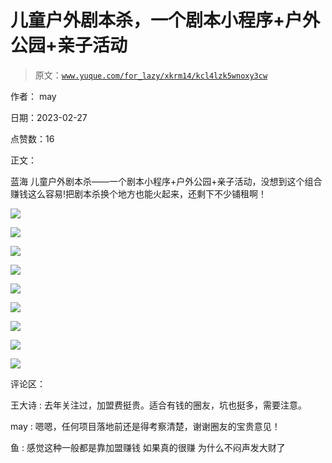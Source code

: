 # 儿童户外剧本杀，一个剧本小程序+户外公园+亲子活动

> 原文：[`www.yuque.com/for_lazy/xkrm14/kcl4lzk5wnoxy3cw`](https://www.yuque.com/for_lazy/xkrm14/kcl4lzk5wnoxy3cw)



作者： may 

日期：2023-02-27 

点赞数：16 

正文： 

蓝海 儿童户外剧本杀——一个剧本小程序+户外公园+亲子活动，没想到这个组合赚钱这么容易!把剧本杀换个地方也能火起来，还剩下不少铺租啊！ 

![](img/12589a613ec15adf753e8e06ae22a780.png) 

![](img/afb0e1ff086228cf7211191b03913b98.png) 

![](img/d5d379fb8ac2db4c5dcbc7cfdb3e0843.png) 

![](img/000ba846aa389a2627978aa907a69375.png) 

![](img/fc8b8365124ca45efac29edf65f06e45.png) 

![](img/341219a6720ced20f7716d7e290bd9b6.png) 

![](img/87e736ee7d6ca8d86a4618859ce60798.png) 

![](img/a708dddddee1e0e7ad78c26e5f4d020a.png) 

![](img/13ce9585c25135cca89b0e4f3fdc1494.png) 

评论区： 

王大诗 : 去年关注过，加盟费挺贵。适合有钱的圈友，坑也挺多，需要注意。 

may : 嗯嗯，任何项目落地前还是得考察清楚，谢谢圈友的宝贵意见！ 

鱼 : 感觉这种一般都是靠加盟赚钱 如果真的很赚 为什么不闷声发大财了 

